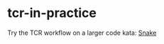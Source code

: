 # tcr-in-practice

Try the TCR workflow on a larger code kata: [Snake](https://en.wikipedia.org/wiki/Snake_(video_game))
